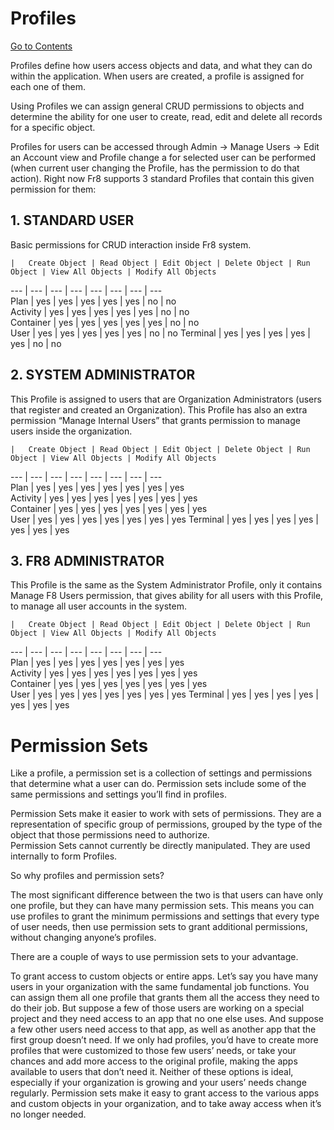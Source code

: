 # Profiles
[Go to Contents](https://github.com/Fr8org/Fr8Core/blob/master/Docs/Home.md)

Profiles define how users access objects and data, and what they can do within the application. When users are created, a profile is assigned for each one of them.

Using Profiles we can assign general CRUD permissions to objects and determine the ability for one user to create, read, edit and delete all records for a specific object.

Profiles for users can be accessed through Admin -> Manage Users -> Edit an Account view and Profile change a for selected user can be performed (when current user changing the Profile, has the permission to do that action).
Right now Fr8 supports 3 standard Profiles that contain this given permission for them:

## 1. STANDARD USER

Basic permissions for CRUD interaction inside Fr8 system.

    |	Create Object | Read Object	| Edit Object |	Delete Object | Run Object | View All Objects | Modify All Objects    
--- | --- | --- | --- | --- | ---  | ---  | ---     
Plan | yes | yes | yes | yes | yes  | no  | no     
Activity | yes | yes | yes | yes | yes  | no  | no     
Container | yes | yes | yes | yes | yes  | no  | no     
User | yes | yes | yes | yes | yes  | no  | no
Terminal | yes | yes | yes | yes | yes  | no  | no

## 2. SYSTEM ADMINISTRATOR

This Profile is assigned to users that are Organization Administrators (users that register and created an Organization). This Profile has also an extra permission “Manage Internal Users” that grants permission to manage users inside the organization.

    |	Create Object | Read Object	| Edit Object |	Delete Object | Run Object | View All Objects | Modify All Objects    
--- | --- | --- | --- | --- | ---  | ---  | ---     
Plan | yes | yes | yes | yes | yes  | yes  | yes     
Activity | yes | yes | yes | yes | yes  | yes  | yes     
Container | yes | yes | yes | yes | yes  | yes  | yes     
User | yes | yes | yes | yes | yes  | yes  | yes
Terminal | yes | yes | yes | yes | yes  | yes  | yes


## 3. FR8 ADMINISTRATOR

This Profile is the same as the System Administrator Profile, only it contains Manage F8 Users permission, that gives ability for all users with this Profile, to manage all user accounts in the system.

    |	Create Object | Read Object	| Edit Object |	Delete Object | Run Object | View All Objects | Modify All Objects    
--- | --- | --- | --- | --- | ---  | ---  | ---     
Plan | yes | yes | yes | yes | yes  | yes  | yes     
Activity | yes | yes | yes | yes | yes  | yes  | yes     
Container | yes | yes | yes | yes | yes  | yes  | yes     
User | yes | yes | yes | yes | yes  | yes  | yes
Terminal | yes | yes | yes | yes | yes  | yes  | yes



Permission Sets
==================
Like a profile, a permission set is a collection of settings and permissions that determine what a user can do. Permission sets include some of the same permissions and settings you’ll find in profiles.

Permission Sets make it easier to work with sets of permissions. They are a representation of specific group of permissions, grouped by the type of the object that those permissions need to authorize.   
Permission Sets cannot currently be directly manipulated. They are used internally to form Profiles.

So why profiles and permission sets?

The most significant difference between the two is that users can have only one profile, but they can have many permission sets. This means you can use profiles to grant the minimum permissions and settings that every type of user needs, then use permission sets to grant additional permissions, without changing anyone’s profiles.

There are a couple of ways to use permission sets to your advantage.

To grant access to custom objects or entire apps.
Let’s say you have many users in your organization with the same fundamental job functions. You can assign them all one profile that grants them all the access they need to do their job. But suppose a few of those users are working on a special project and they need access to an app that no one else uses. And suppose a few other users need access to that app, as well as another app that the first group doesn’t need. If we only had profiles, you’d have to create more profiles that were customized to those few users’ needs, or take your chances and add more access to the original profile, making the apps available to users that don’t need it. Neither of these options is ideal, especially if your organization is growing and your users’ needs change regularly. Permission sets make it easy to grant access to the various apps and custom objects in your organization, and to take away access when it’s no longer needed.

